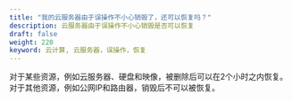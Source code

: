 ```yaml
---
title: "我的云服务器由于误操作不小心销毁了，还可以恢复吗？"
description: 云服务器由于误操作不小心销毁是否可以恢复
draft: false
weight: 220
keyword: 云计算, 云服务器，误操作，恢复
---
```


对于某些资源，例如云服务器、硬盘和映像，被删除后可以在2个小时之内恢复。 对于其他资源，例如公网IP和路由器，销毁后不可以被恢复。

